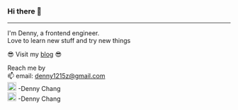 ### Hi there 👋

<!--
**Dennnnny/dennnnny** is a ✨ _special_ ✨ repository because its `README.md` (this file) appears on your GitHub profile.

Here are some ideas to get you started:

- 🔭 I’m currently working on ...
- 🌱 I’m currently learning ...
- 👯 I’m looking to collaborate on ...
- 🤔 I’m looking for help with ...
- 💬 Ask me about ...
- 📫 How to reach me: ...
- 😄 Pronouns: ...
- ⚡ Fun fact: ...
-->

--- 

I'm Denny, a frontend engineer.   
Love to learn new stuff and try new things

😎 Visit my [blog](https://dennnnny.github.io/) 😎  

Reach me by   
📫 email: denny1215z@gmail.com   
[<img src="https://cdn-icons-png.flaticon.com/512/174/174857.png" width="20">](https://www.linkedin.com/in/wanyang-chang-75514213a/) -Denny Chang  
[<img src="https://cdn-icons-png.flaticon.com/512/124/124010.png" width="20">](https://www.facebook.com/profile.php?id=1477125423) -Denny Chang  




